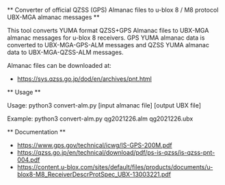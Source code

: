 ** Converter of official QZSS (GPS) Almanac files to u-blox 8 / M8 protocol UBX-MGA almanac messages **

This tool converts YUMA format QZSS+GPS Almanac files to UBX-MGA almanac messages for
u-blox 8 receivers. GPS YUMA almanac data is converted to UBX-MGA-GPS-ALM messages and
QZSS YUMA almanac data to UBX-MGA-QZSS-ALM messages.

Almanac files can be downloaded at:
 - https://sys.qzss.go.jp/dod/en/archives/pnt.html

** Usage **

Usage:
  python3 convert-alm.py [input almanac file] [output UBX file]

Example:
  python3 convert-alm.py qg2021226.alm qg2021226.ubx

** Documentation **

 - https://www.gps.gov/technical/icwg/IS-GPS-200M.pdf
 - https://qzss.go.jp/en/technical/download/pdf/ps-is-qzss/is-qzss-pnt-004.pdf
 - https://content.u-blox.com/sites/default/files/products/documents/u-blox8-M8_ReceiverDescrProtSpec_UBX-13003221.pdf
